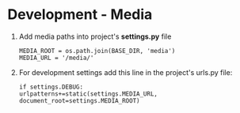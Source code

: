 # Development - Media

1. Add media paths into project's **settings.py** file
    
    ```
    MEDIA_ROOT = os.path.join(BASE_DIR, 'media')
    MEDIA_URL = '/media/'
    ```
2. For development settings add this line in the project's urls.py file:
    ```
    if settings.DEBUG:
    urlpatterns+=static(settings.MEDIA_URL, document_root=settings.MEDIA_ROOT)
    ```